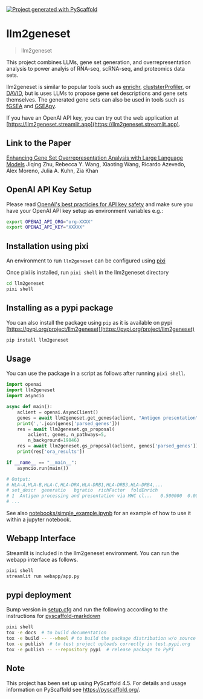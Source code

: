 <!-- These are examples of badges you might want to add to your README:
     please update the URLs accordingly

[![Built Status](https://api.cirrus-ci.com/github/<USER>/llm2geneset.svg?branch=main)](https://cirrus-ci.com/github/<USER>/llm2geneset)
[![ReadTheDocs](https://readthedocs.org/projects/llm2geneset/badge/?version=latest)](https://llm2geneset.readthedocs.io/en/stable/)
[![Coveralls](https://img.shields.io/coveralls/github/<USER>/llm2geneset/main.svg)](https://coveralls.io/r/<USER>/llm2geneset)
[![PyPI-Server](https://img.shields.io/pypi/v/llm2geneset.svg)](https://pypi.org/project/llm2geneset/)
[![Conda-Forge](https://img.shields.io/conda/vn/conda-forge/llm2geneset.svg)](https://anaconda.org/conda-forge/llm2geneset)
[![Monthly Downloads](https://pepy.tech/badge/llm2geneset/month)](https://pepy.tech/project/llm2geneset)
[![Twitter](https://img.shields.io/twitter/url/http/shields.io.svg?style=social&label=Twitter)](https://twitter.com/llm2geneset)
-->

[![Project generated with PyScaffold](https://img.shields.io/badge/-PyScaffold-005CA0?logo=pyscaffold)](https://pyscaffold.org/)

# llm2geneset

> llm2geneset

This project combines LLMs, gene set generation, and overrepresentation analysis
to power analyis of RNA-seq, scRNA-seq, and proteomics data sets.

llm2geneset is similar to popular tools such as [enrichr](https://maayanlab.cloud/Enrichr/),
[cluststerProfiler](https://guangchuangyu.github.io/software/clusterProfiler/), or
[DAVID](https://davidbioinformatics.nih.gov/), but is uses LLMs to propose gene set descriptions
and gene sets themselves. The generated gene sets can also be used in tools such as
[fGSEA](https://bioconductor.org/packages/release/bioc/html/fgsea.html) and
[GSEApy](https://gseapy.readthedocs.io/en/latest/introduction.html).

If you have an OpenAI API key, you can try out the web application
at [https://llm2geneset.streamlit.app](https://llm2geneset.streamlit.app).

## Link to the Paper
[Enhancing Gene Set Overrepresentation Analysis with Large Language Models](https://doi.org/10.1093/bioadv/vbaf054)
Jiqing Zhu, Rebecca Y. Wang, Xiaoting Wang, Ricardo Azevedo, Alex Moreno, Julia A. Kuhn,  Zia Khan


## OpenAI API Key Setup

Please read
[OpenAI's best practicies for API key safety](https://help.openai.com/en/articles/5112595-best-practices-for-api-key-safety)
and make sure you have your OpenAI API key setup as
environment variables e.g.:

```bash
export OPENAI_API_ORG="org-XXXX"
export OPENAI_API_KEY="XXXXX"
```

## Installation using pixi

An environment to run `llm2geneset` can be configured using 
[pixi](https://prefix.dev)

Once pixi is installed, run `pixi shell` in the llm2geneset directory 

```bash
cd llm2geneset
pixi shell
```

## Installing as a pypi package

You can also install the package
using `pip` as it is available on pypi [https://pypi.org/project/llm2geneset](https://pypi.org/project/llm2geneset)

```bash
pip install llm2geneset
```

## Usage

You can use the package in a script as follows after 
running `pixi shell`.

```python
import openai
import llm2geneset
import asyncio

async def main():
    aclient = openai.AsyncClient()
    genes = await llm2geneset.get_genes(aclient, "Antigen presentation")
    print(','.join(genes['parsed_genes']))
    res = await llm2geneset.gs_proposal(
        aclient, genes, n_pathways=5,
        n_background=19846)
    res = await llm2geneset.gs_proposal(aclient, genes['parsed_genes'])
    print(res['ora_results'])

if __name__ == "__main__":
    asyncio.run(main())

# Output:
# HLA-A,HLA-B,HLA-C,HLA-DRA,HLA-DRB1,HLA-DRB3,HLA-DRB4,...
# set_descr  generatio   bgratio  richFactor  foldEnrich
# 1  Antigen processing and presentation via MHC cl...   0.500000  0.001209    0.625000  413.458333
# ...
```


See also [notebooks/simple_example.ipynb](notebooks/simple_example.ipynb) for an example
of how to use it within a jupyter notebook.

## Webapp Interface

Streamlit is included in the llm2geneset environment. You
can run the webapp interface as follows.

```bash
pixi shell
streamlit run webapp/app.py
```

## pypi deployment

Bump version in [setup.cfg](setup.cfg) and run the following according to the instructions
for [pyscaffold-markdown](https://github.com/pyscaffold/pyscaffoldext-markdown)
```bash
pixi shell
tox -e docs  # to build documentation
tox -e build -- --wheel # to build the package distribution w/o source
tox -e publish  # to test project uploads correctly in test.pypi.org
tox -e publish -- --repository pypi  # release package to PyPI
```



<!-- pyscaffold-notes -->

## Note

This project has been set up using PyScaffold 4.5. For details and usage
information on PyScaffold see https://pyscaffold.org/.
